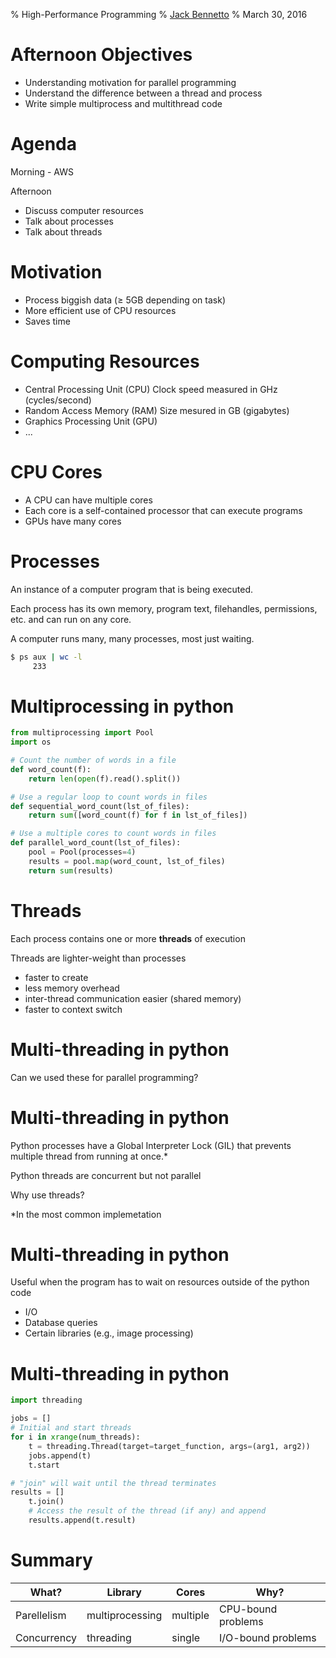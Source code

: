% High-Performance Programming
% [Jack Bennetto](jack.bennetto@galvanize.com)
% March 30, 2016

# Afternoon Objectives

 * Understanding motivation for parallel programming
 * Understand the difference between a thread and process
 * Write simple multiprocess and multithread code

# Agenda

Morning - AWS

Afternoon

 * Discuss computer resources
 * Talk about processes
 * Talk about threads

# Motivation

 * Process biggish data ($\ge$ 5GB depending on task)
 * More efficient use of CPU resources
 * Saves time

# Computing Resources

 * Central Processing Unit (CPU)
 Clock speed measured in GHz (cycles/second)
 * Random Access Memory (RAM)
 Size mesured in GB (gigabytes)
* Graphics Processing Unit (GPU)
* ...

# CPU Cores

 * A CPU can have multiple cores
 * Each core is a self-contained processor that can execute programs
 * GPUs have many cores

# Processes
An instance of a computer program that is being executed.

Each process has its own memory, program text, filehandles, permissions, etc. and can run on any core.

A computer runs many, many processes, most just waiting.

```bash
$ ps aux | wc -l
     233
```

# Multiprocessing in python

```python
from multiprocessing import Pool
import os

# Count the number of words in a file
def word_count(f):
    return len(open(f).read().split())

# Use a regular loop to count words in files
def sequential_word_count(lst_of_files):
    return sum([word_count(f) for f in lst_of_files])

# Use a multiple cores to count words in files
def parallel_word_count(lst_of_files):
    pool = Pool(processes=4)
    results = pool.map(word_count, lst_of_files)
    return sum(results)
```

# Threads

Each process contains one or more **threads** of execution

Threads are lighter-weight than processes

 * faster to create
 * less memory overhead
 * inter-thread communication easier (shared memory)
 * faster to context switch


# Multi-threading in python

Can we used these for parallel programming?

# Multi-threading in python

Python processes have a Global Interpreter Lock (GIL) that prevents multiple thread from running at once.*

Python threads are concurrent but not parallel

Why use threads?

*In the most common implemetation

# Multi-threading in python

Useful when the program has to wait on resources outside of the python code

 * I/O
 * Database queries
 * Certain libraries (e.g., image processing)

# Multi-threading in python

```python
import threading

jobs = []
# Initial and start threads
for i in xrange(num_threads):
    t = threading.Thread(target=target_function, args=(arg1, arg2))
    jobs.append(t)
    t.start

# "join" will wait until the thread terminates
results = []
    t.join()
    # Access the result of the thread (if any) and append
    results.append(t.result)
```

# Summary

What?       | Library         | Cores    | Why?
------------|-----------------|----------|----------
Parellelism | multiprocessing |multiple  | CPU-bound problems
Concurrency | threading       |single    | I/O-bound problems



